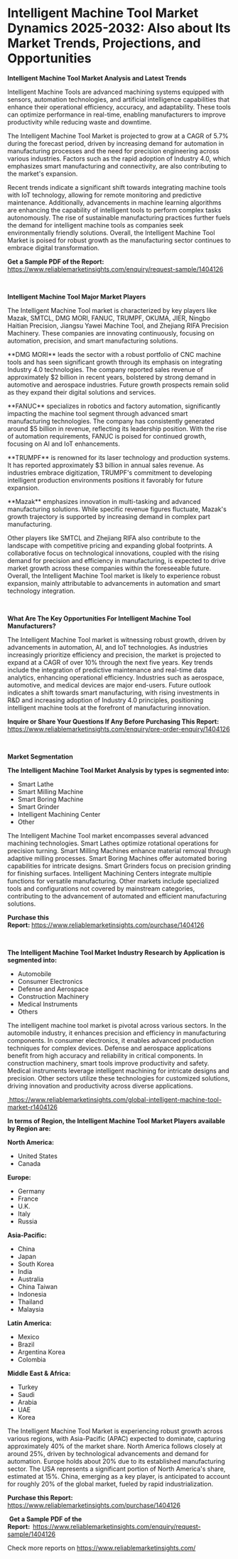 <p><h1>Intelligent Machine Tool Market Dynamics 2025-2032: Also about Its Market Trends, Projections, and Opportunities</h1></p><p><strong>Intelligent Machine Tool Market Analysis and Latest Trends</strong></p>
<p><p>Intelligent Machine Tools are advanced machining systems equipped with sensors, automation technologies, and artificial intelligence capabilities that enhance their operational efficiency, accuracy, and adaptability. These tools can optimize performance in real-time, enabling manufacturers to improve productivity while reducing waste and downtime.</p><p>The Intelligent Machine Tool Market is projected to grow at a CAGR of 5.7% during the forecast period, driven by increasing demand for automation in manufacturing processes and the need for precision engineering across various industries. Factors such as the rapid adoption of Industry 4.0, which emphasizes smart manufacturing and connectivity, are also contributing to the market's expansion. </p><p>Recent trends indicate a significant shift towards integrating machine tools with IoT technology, allowing for remote monitoring and predictive maintenance. Additionally, advancements in machine learning algorithms are enhancing the capability of intelligent tools to perform complex tasks autonomously. The rise of sustainable manufacturing practices further fuels the demand for intelligent machine tools as companies seek environmentally friendly solutions. Overall, the Intelligent Machine Tool Market is poised for robust growth as the manufacturing sector continues to embrace digital transformation.</p></p>
<p><strong>Get a Sample PDF of the Report:&nbsp;</strong> <a href="https://www.reliablemarketinsights.com/enquiry/request-sample/1404126?utm_campaign=2013&utm_medium=2&utm_source=Github&utm_content=ia&utm_term=13012025&utm_id=intelligent-machine-tool">https://www.reliablemarketinsights.com/enquiry/request-sample/1404126</a></p>
<p>&nbsp;</p>
<p><strong>Intelligent Machine Tool Major Market Players</strong></p>
<p><p>The Intelligent Machine Tool market is characterized by key players like Mazak, SMTCL, DMG MORI, FANUC, TRUMPF, OKUMA, JIER, Ningbo Haitian Precision, Jiangsu Yawei Machine Tool, and Zhejiang RIFA Precision Machinery. These companies are innovating continuously, focusing on automation, precision, and smart manufacturing solutions.</p><p>**DMG MORI** leads the sector with a robust portfolio of CNC machine tools and has seen significant growth through its emphasis on integrating Industry 4.0 technologies. The company reported sales revenue of approximately $2 billion in recent years, bolstered by strong demand in automotive and aerospace industries. Future growth prospects remain solid as they expand their digital solutions and services.</p><p>**FANUC** specializes in robotics and factory automation, significantly impacting the machine tool segment through advanced smart manufacturing technologies. The company has consistently generated around $5 billion in revenue, reflecting its leadership position. With the rise of automation requirements, FANUC is poised for continued growth, focusing on AI and IoT enhancements.</p><p>**TRUMPF** is renowned for its laser technology and production systems. It has reported approximately $3 billion in annual sales revenue. As industries embrace digitization, TRUMPF's commitment to developing intelligent production environments positions it favorably for future expansion.</p><p>**Mazak** emphasizes innovation in multi-tasking and advanced manufacturing solutions. While specific revenue figures fluctuate, Mazak's growth trajectory is supported by increasing demand in complex part manufacturing.</p><p>Other players like SMTCL and Zhejiang RIFA also contribute to the landscape with competitive pricing and expanding global footprints. A collaborative focus on technological innovations, coupled with the rising demand for precision and efficiency in manufacturing, is expected to drive market growth across these companies within the foreseeable future. Overall, the Intelligent Machine Tool market is likely to experience robust expansion, mainly attributable to advancements in automation and smart technology integration.</p></p>
<p>&nbsp;</p>
<p><strong>What Are The Key Opportunities For Intelligent Machine Tool Manufacturers?</strong></p>
<p><p>The Intelligent Machine Tool market is witnessing robust growth, driven by advancements in automation, AI, and IoT technologies. As industries increasingly prioritize efficiency and precision, the market is projected to expand at a CAGR of over 10% through the next five years. Key trends include the integration of predictive maintenance and real-time data analytics, enhancing operational efficiency. Industries such as aerospace, automotive, and medical devices are major end-users. Future outlook indicates a shift towards smart manufacturing, with rising investments in R&D and increasing adoption of Industry 4.0 principles, positioning intelligent machine tools at the forefront of manufacturing innovation.</p></p>
<p><strong>Inquire or Share Your Questions If Any Before Purchasing This Report:</strong> <a href="https://www.reliablemarketinsights.com/enquiry/pre-order-enquiry/1404126?utm_campaign=2013&utm_medium=2&utm_source=Github&utm_content=ia&utm_term=13012025&utm_id=intelligent-machine-tool">https://www.reliablemarketinsights.com/enquiry/pre-order-enquiry/1404126</a></p>
<p>&nbsp;</p>
<p><strong>Market Segmentation</strong></p>
<p><strong>The Intelligent Machine Tool Market Analysis by types is segmented into:</strong></p>
<p><ul><li>Smart Lathe</li><li>Smart Milling Machine</li><li>Smart Boring Machine</li><li>Smart Grinder</li><li>Intelligent Machining Center</li><li>Other</li></ul></p>
<p><p>The Intelligent Machine Tool market encompasses several advanced machining technologies. Smart Lathes optimize rotational operations for precision turning. Smart Milling Machines enhance material removal through adaptive milling processes. Smart Boring Machines offer automated boring capabilities for intricate designs. Smart Grinders focus on precision grinding for finishing surfaces. Intelligent Machining Centers integrate multiple functions for versatile manufacturing. Other markets include specialized tools and configurations not covered by mainstream categories, contributing to the advancement of automated and efficient manufacturing solutions.</p></p>
<p><strong>Purchase this Report:&nbsp;</strong><a href="https://www.reliablemarketinsights.com/purchase/1404126?utm_campaign=2013&utm_medium=2&utm_source=Github&utm_content=ia&utm_term=13012025&utm_id=intelligent-machine-tool">https://www.reliablemarketinsights.com/purchase/1404126</a></p>
<p>&nbsp;</p>
<p><strong>The Intelligent Machine Tool Market Industry Research by Application is segmented into:</strong></p>
<p><ul><li>Automobile</li><li>Consumer Electronics</li><li>Defense and Aerospace</li><li>Construction Machinery</li><li>Medical Instruments</li><li>Others</li></ul></p>
<p><p>The intelligent machine tool market is pivotal across various sectors. In the automobile industry, it enhances precision and efficiency in manufacturing components. In consumer electronics, it enables advanced production techniques for complex devices. Defense and aerospace applications benefit from high accuracy and reliability in critical components. In construction machinery, smart tools improve productivity and safety. Medical instruments leverage intelligent machining for intricate designs and precision. Other sectors utilize these technologies for customized solutions, driving innovation and productivity across diverse applications.</p></p>
<p><a href="https://www.reliablemarketinsights.com/global-intelligent-machine-tool-market-r1404126?utm_campaign=2013&utm_medium=2&utm_source=Github&utm_content=ia&utm_term=13012025&utm_id=intelligent-machine-tool">&nbsp;https://www.reliablemarketinsights.com/global-intelligent-machine-tool-market-r1404126</a></p>
<p><strong>In terms of Region, the Intelligent Machine Tool Market Players available by Region are:</strong></p>
<p>
    <p> <strong> North America: </strong>
        <ul>
            <li>United States</li>
            <li>Canada</li>
        </ul>
        </p> 
    <p> <strong> Europe: </strong>
        <ul>
            <li>Germany</li>
            <li>France</li>
            <li>U.K.</li>
            <li>Italy</li>
            <li>Russia</li>
        </ul>
        </p> 
    <p> <strong> Asia-Pacific: </strong>
        <ul>
            <li>China</li>
            <li>Japan</li>
            <li>South Korea</li>
            <li>India</li>
            <li>Australia</li>
            <li>China Taiwan</li>
            <li>Indonesia</li>
            <li>Thailand</li>
            <li>Malaysia</li>
        </ul>
        </p> 
    <p> <strong> Latin America: </strong>
        <ul>
            <li>Mexico</li>
            <li>Brazil</li>
            <li>Argentina Korea</li>
            <li>Colombia</li>
        </ul>
        </p> 
    <p> <strong> Middle East & Africa: </strong>
        <ul>
            <li>Turkey</li>
            <li>Saudi</li>
            <li>Arabia</li>
            <li>UAE</li>
            <li>Korea</li>
        </ul>
    </p>
    </p>
<p><p>The Intelligent Machine Tool Market is experiencing robust growth across various regions, with Asia-Pacific (APAC) expected to dominate, capturing approximately 40% of the market share. North America follows closely at around 25%, driven by technological advancements and demand for automation. Europe holds about 20% due to its established manufacturing sector. The USA represents a significant portion of North America's share, estimated at 15%. China, emerging as a key player, is anticipated to account for roughly 20% of the global market, fueled by rapid industrialization.</p></p>
<p><strong>Purchase this Report: </strong><a href="https://www.reliablemarketinsights.com/purchase/1404126?utm_campaign=2013&utm_medium=2&utm_source=Github&utm_content=ia&utm_term=13012025&utm_id=intelligent-machine-tool">https://www.reliablemarketinsights.com/purchase/1404126</a></p>
<p>&nbsp;<strong>Get a Sample PDF of the Report:&nbsp;&nbsp;</strong><a href="https://www.reliablemarketinsights.com/enquiry/request-sample/1404126?utm_campaign=2013&utm_medium=2&utm_source=Github&utm_content=ia&utm_term=13012025&utm_id=intelligent-machine-tool">https://www.reliablemarketinsights.com/enquiry/request-sample/1404126</a></p>
<p><strong></strong></p>
<p>Check more reports on <a href="https://www.reliablemarketinsights.com/?utm_campaign=2013&utm_medium=2&utm_source=Github&utm_content=ia&utm_term=13012025&utm_id=intelligent-machine-tool">https://www.reliablemarketinsights.com/</a></p>